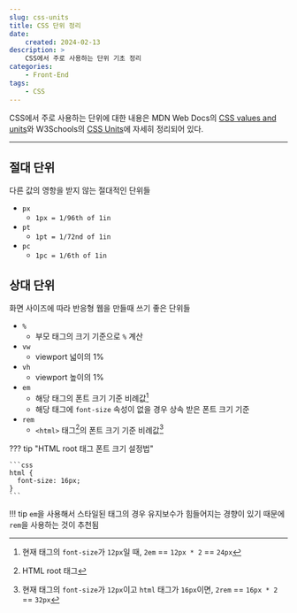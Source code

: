 ```yaml
---
slug: css-units
title: CSS 단위 정리
date:
    created: 2024-02-13
description: >
    CSS에서 주로 사용하는 단위 기초 정리
categories:
    - Front-End
tags:
    - CSS
---
```


CSS에서 주로 사용하는 단위에 대한 내용은 MDN Web Docs의 [CSS values and units](https://developer.mozilla.org/en-US/docs/Learn/CSS/Building_blocks/Values_and_units)와 W3Schools의 [CSS Units](https://www.w3schools.com/cssref/css_units.php)에 자세히 정리되어 있다.  

<!-- more -->

---

## 절대 단위

다른 값의 영항을 받지 않는 절대적인 단위들

- `px`
    - `1px = 1/96th of 1in`
- `pt`
    - `1pt = 1/72nd of 1in`
- `pc`
    - `1pc = 1/6th of 1in`

## 상대 단위

화면 사이즈에 따라 반응형 웹을 만들때 쓰기 좋은 단위들

- `%`
    - 부모 태그의 크기 기준으로 `%` 계산
- `vw`
    - viewport 넓이의 1%
- `vh`
    - viewport 높이의 1%
- `em`
    - 해당 태그의 폰트 크기 기준 비례값[^1]
    - 해당 태그에 `font-size` 속성이 없을 경우 상속 받은 폰트 크기 기준
- `rem`
    - `<html>` 태그[^2]의 폰트 크기 기준 비례값[^3]

??? tip "HTML root 태그 폰트 크기 설정법"

    ```css
    html {
      font-size: 16px;
    }
    ```

!!! tip
    `em`을 사용해서 스타일된 태그의 경우 유지보수가 힘들어지는 경향이 있기 때문에 `rem`을 사용하는 것이 추천됨

[^1]: 현재 태그의 `font-size`가 `12px`일 때, `2em` == `12px * 2` == `24px`  
[^2]: HTML root 태그  
[^3]: 현재 태그의 `font-size`가 `12px`이고 `html` 태그가 `16px`이면, `2rem` == `16px * 2` == `32px`  
